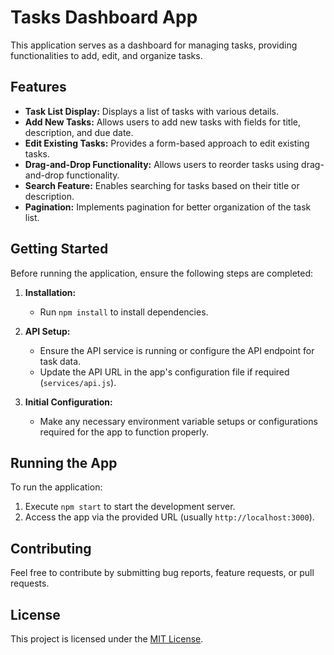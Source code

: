 # Tasks Dashboard App

This application serves as a dashboard for managing tasks, providing functionalities to add, edit, and organize tasks.

## Features

- **Task List Display:** Displays a list of tasks with various details.
- **Add New Tasks:** Allows users to add new tasks with fields for title, description, and due date.
- **Edit Existing Tasks:** Provides a form-based approach to edit existing tasks.
- **Drag-and-Drop Functionality:** Allows users to reorder tasks using drag-and-drop functionality.
- **Search Feature:** Enables searching for tasks based on their title or description.
- **Pagination:** Implements pagination for better organization of the task list.

## Getting Started

Before running the application, ensure the following steps are completed:

1. **Installation:**
    - Run `npm install` to install dependencies.

2. **API Setup:**
    - Ensure the API service is running or configure the API endpoint for task data.
    - Update the API URL in the app's configuration file if required (`services/api.js`).

3. **Initial Configuration:**
    - Make any necessary environment variable setups or configurations required for the app to function properly.

## Running the App

To run the application:

1. Execute `npm start` to start the development server.
2. Access the app via the provided URL (usually `http://localhost:3000`).

## Contributing

Feel free to contribute by submitting bug reports, feature requests, or pull requests.

## License

This project is licensed under the [MIT License](LICENSE).

